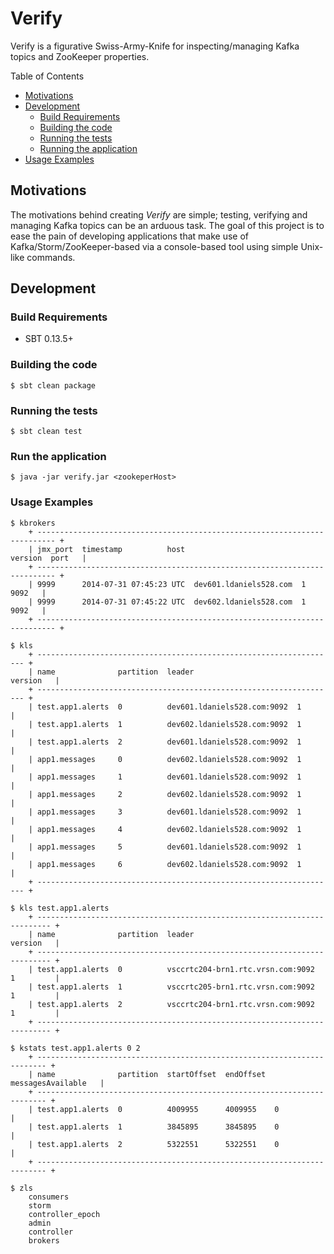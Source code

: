 # Verify

Verify is a figurative Swiss-Army-Knife for inspecting/managing Kafka topics and ZooKeeper properties.

Table of Contents

* <a href="#Motivations">Motivations</a>
* <a href="#Development">Development</a>
	* <a href="#build-requirements">Build Requirements</a>
	* <a href="#building-the-code">Building the code</a>
	* <a href="#testing-the-code">Running the tests</a>	
	* <a href="#running-the-app">Running the application</a>
* <a href="#usage">Usage Examples</a>

<a name="Motivations"></a>
## Motivations

The motivations behind creating _Verify_ are simple; testing, verifying and managing Kafka topics can be an
arduous task. The goal of this project is to ease the pain of developing applications that make use of 
Kafka/Storm/ZooKeeper-based via a console-based tool using simple Unix-like commands.

<a name="Development"></a>
## Development

<a name="build-requirements"></a>
### Build Requirements

* SBT 0.13.5+

<a name="building-the-code"></a>
### Building the code

    $ sbt clean package
    
<a name="testing-the-code"></a>    
### Running the tests

    $ sbt clean test    

<a name="Running-the-app"></a> 
### Run the application

	$ java -jar verify.jar <zookeperHost>

<a name="usage"></a>
### Usage Examples	

	$ kbrokers
		+ -------------------------------------------------------------------------- +
		| jmx_port  timestamp          host                          version  port   |
		+ -------------------------------------------------------------------------- +
		| 9999      2014-07-31 07:45:23 UTC  dev601.ldaniels528.com  1        9092   |
		| 9999      2014-07-31 07:45:22 UTC  dev602.ldaniels528.com  1        9092   |
		+ -------------------------------------------------------------------------- +	

	$ kls
		+ ------------------------------------------------------------------- +
		| name              partition  leader                       version   |
		+ ------------------------------------------------------------------- +
		| test.app1.alerts  0          dev601.ldaniels528.com:9092  1         |
		| test.app1.alerts  1          dev602.ldaniels528.com:9092  1         |
		| test.app1.alerts  2          dev601.ldaniels528.com:9092  1         |
		| app1.messages     0          dev602.ldaniels528.com:9092  1         |
		| app1.messages     1          dev601.ldaniels528.com:9092  1         |
		| app1.messages     2          dev602.ldaniels528.com:9092  1         |
		| app1.messages     3          dev601.ldaniels528.com:9092  1         |
		| app1.messages     4          dev602.ldaniels528.com:9092  1         |
		| app1.messages     5          dev601.ldaniels528.com:9092  1         |
		| app1.messages     6          dev602.ldaniels528.com:9092  1         |
		+ ------------------------------------------------------------------- +

	$ kls test.app1.alerts
		+ ------------------------------------------------------------------------- +
		| name              partition  leader                             version   |
		+ ------------------------------------------------------------------------- +
		| test.app1.alerts  0          vsccrtc204-brn1.rtc.vrsn.com:9092  1         |
		| test.app1.alerts  1          vsccrtc205-brn1.rtc.vrsn.com:9092  1         |
		| test.app1.alerts  2          vsccrtc204-brn1.rtc.vrsn.com:9092  1         |
		+ ------------------------------------------------------------------------- +

	$ kstats test.app1.alerts 0 2
		+ ------------------------------------------------------------------------ +
		| name              partition  startOffset  endOffset  messagesAvailable   |
		+ ------------------------------------------------------------------------ +
		| test.app1.alerts  0          4009955      4009955    0                   |
		| test.app1.alerts  1          3845895      3845895    0                   |
		| test.app1.alerts  2          5322551      5322551    0                   |
		+ ------------------------------------------------------------------------ +

	$ zls
		consumers
		storm
		controller_epoch
		admin
		controller
		brokers	
		